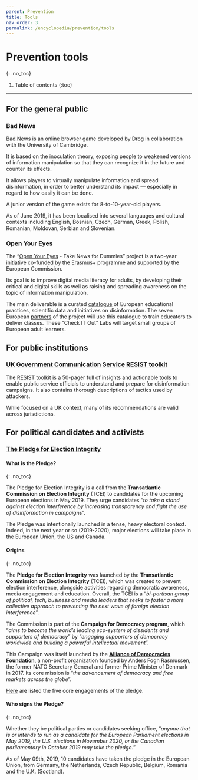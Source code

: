 ```yaml
---
parent: Prevention
title: Tools
nav_order: 3
permalink: /encyclopedia/prevention/tools
---
```


# Prevention tools
{: .no_toc}

1. Table of contents
{:toc}

- - -

## For the general public

### Bad News

[Bad News](https://getbadnews.com/#intro) is an online browser game developed by [Drog](/encyclopedia/prevention/actors) in collaboration with the University of Cambridge.

It is based on the inoculation theory, exposing people to weakened versions of information manipulation so that they can recognize it in the future and counter its effects.

It allows players to virtually manipulate information and spread disinformation, in order to better understand its impact — especially in regard to how easily it can be done.

A junior version of the game exists for 8-to-10-year-old players.

As of June 2019, it has been localised into several languages and cultural contexts including English, Bosnian, Czech, German, Greek, Polish, Romanian, Moldovan, Serbian and Slovenian.

### Open Your Eyes

The “[Open Your Eyes](https://www.openyoureyes.info/en/about/) - Fake News for Dummies” project is a two-year initiative co-funded by the Erasmus+ programme and supported by the European Commission.

Its goal is to improve digital media literacy for adults, by developing their critical and digital skills as well as raising and spreading awareness on the topic of information manipulation.

The main deliverable is a curated [catalogue](https://www.openyoureyes.info/en/database/list) of European educational practices, scientific data and initiatives on disinformation. The seven European [partners](https://www.openyoureyes.info/en/partners) of the project will use this catalogue to train educators to deliver classes. These “Check IT Out” Labs will target small groups of European adult learners.


## For public institutions

### [UK Government Communication Service RESIST toolkit](https://gcs.civilservice.gov.uk/wp-content/uploads/2019/03/RESIST_Toolkit.pdf)

The RESIST toolkit is a 50-pager full of insights and actionable tools to enable public service officials to understand and prepare for disinformation campaigns. It also contains thorough descriptions of tactics used by attackers.

While focused on a UK context, many of its recommendations are valid across jurisdictions.


## For political candidates and activists

### [The Pledge for Election Integrity](https://electionpledge.org/)

#### What is the Pledge?
{: .no_toc}

The Pledge for Election Integrity is a call from the  **Transatlantic Commission on Election Integrity** (TCEI) to candidates for the upcoming European elections in May 2019. They urge candidates “_to take a stand against election interference by increasing transparency and fight the use of disinformation in campaigns_”.

The Pledge was intentionally launched in a tense, heavy electoral context. Indeed, in the next year or so (2019-2020), major elections will take place in the European Union, the US and Canada.

#### Origins
{: .no_toc}

The **Pledge for Election Integrity** was launched by the **Transatlantic Commission on Election Integrity** (TCEI), which was created to prevent election interference, alongside activities regarding democratic awareness, media engagement and education. Overall, the TCEI is a “_bi-partisan group of political, tech, business and media leaders that seeks to foster a more collective approach to preventing the next wave of foreign election interference_”.

The Commission is part of the **Campaign for Democracy program**, which “_aims to become the world’s leading eco-system of dissidents and supporters of democracy_” by “_engaging supporters of democracy worldwide and building a powerful intellectual movement_”.

This Campaign was itself launched by the [**Alliance of Democracies Foundation**](http://www.allianceofdemocracies.org/),  a non-profit organization founded by Anders Fogh Rasmussen, the former NATO Secretary General and former Prime Minister of Denmark in 2017. Its core mission is “_the advancement of democracy and free markets across the globe_”.

[Here](https://electionpledge.org/#) are listed the five core engagements of the pledge.

#### Who signs the Pledge?
{: .no_toc}

Whether they be political parties or candidates seeking office, “_anyone that is or intends to run as a candidate for the European Parliament elections in May 2019, the U.S. elections in November 2020, or the Canadian parliamentary in October 2019 may take the pledge._”

As of May 09th, 2019, 10 candidates have taken the pledge in the European Union, from Germany, the Netherlands, Czech Republic, Belgium, Romania and the U.K. (Scotland).
